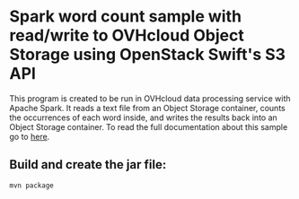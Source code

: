 # Spark word count sample with read/write to OVHcloud Object Storage using OpenStack Swift's S3 API 

This program is created to be run in OVHcloud data processing service with Apache Spark. It reads a text file from an Object Storage container, counts the occurrences of each word inside, and writes the results back into an Object Storage container. To read the full documentation about this sample go to [here](https://docs.ovh.com/gb/en/data-processing/object-storage-java/). 

## Build and create the jar file: 
```
mvn package
```

